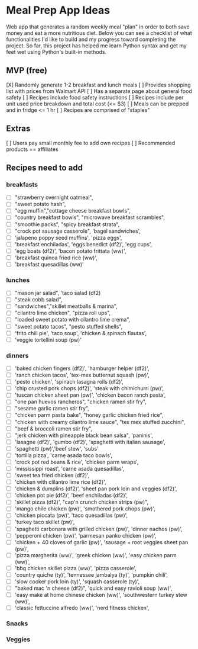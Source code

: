 # Meal Prep App Ideas

Web app that generates a random weekly meal "plan" in order to both save money and eat a more nutritious diet. Below you can see a checklist of what functionalities I'd like to build and my progress toward completing the project. So far, this project has helped me learn Python syntax and get my feet wet using Python's built-in methods.

## MVP (free)

[X] Randomly generate 1-2 breakfast and lunch meals
[ ] Provides shopping list with prices from Walmart API
[ ] Has a separate page about general food safety
[ ] Recipes include food safety instructions
[ ] Recipes include per unit used price breakdown and total cost (<= $3)
[ ] Meals can be prepped and in fridge <= 1 hr
[ ] Recipes are comprised of "staples"

## Extras

[ ] Users pay small monthly fee to add own recipes
[ ] Recommended products == affiliates

## Recipes need to add

### breakfasts

- [ ] "strawberry overnight oatmeal",
- [ ] "sweet potato hash",
- [ ] "egg muffin","cottage cheese breakfast bowls",
- [ ] "country breakfast bowls", "microwave breakfast scrambles",
- [ ] "smoothie packs", "spicy breakfast strata",
- [ ] "crock pot sausage casserole", 'bagel sandwiches',
- [ ] 'jalapeno poppy seed muffins', 'pizza eggs',
- [ ] 'breakfast enchiladas', 'eggs benedict (df2)', 'egg cups',
- [ ] 'egg boats (df2)', 'bacon potato frittata (ww)',
- [ ] 'breakfast quinoa fried rice (ww)',
- [ ] 'breakfast quesadillas (ww)'

### lunches

- [ ] "mason jar salad", 'taco salad (df2)
- [ ] "steak cobb salad",
- [ ] "sandwiches","skillet meatballs & marina",
- [ ] "cilantro lime chicken", "pizza roll ups",
- [ ] "loaded sweet potato with cilantro lime crema",
- [ ] "sweet potato tacos", "pesto stuffed shells",
- [ ] 'frito chili pie', 'taco soup', 'chicken & spinach flautas',
- [ ] 'veggie tortellini soup (pw)'

### dinners

- [ ] 'baked chicken fingers (df2)', 'hamburger helper (df2)',
- [ ] 'ranch chicken tacos', 'tex-mex butternut squash (pw)',
- [ ] 'pesto chicken', 'spinach lasagna rolls (df2)',
- [ ] 'chip crusted pork chops (df2)', 'steak with chimichurri (pw)',
- [ ] 'tuscan chicken sheet pan (pw)', 'chicken bacon ranch pasta',
- [ ] "one pan huevos rancheros", "chicken ramen stir fry",
- [ ] "sesame garlic ramen stir fry",
- [ ] "chicken parm pasta bake", "honey garlic chicken fried rice",
- [ ] "chicken with creamy cilantro lime sauce", "tex mex stuffed zucchini",
- [ ] "beef & broccoli ramen stir fry",
- [ ] "jerk chicken with pineapple black bean salsa", 'paninis',
- [ ] 'lasagne (df2)', 'gumbo (df2)', 'spaghetti with italian sausage',
- [ ] 'spaghetti (pw)','beef stew', 'subs'
- [ ] 'tortilla pizza', 'carne asada taco bowls',
- [ ] 'crock pot red beans & rice', 'chicken parm wraps',
- [ ] 'mississippi roast', 'carne asada quesadillas',
- [ ] 'sweet tea fried chicken (df2)',
- [ ] 'chicken with clilantro lime rice (df2)',
- [ ] 'chicken & dumplins (df2)', 'sheet pan pork loin and veggies (df2)',
- [ ] 'chicken pot pie (df2)', 'beef enchiladas (df2)',
- [ ] 'skillet pizza (df2)', "cap'n crunch chicken strips (pw)",
- [ ] 'mango chile chicken (pw)', 'smothered pork chops (pw)',
- [ ] 'chicken piccata (pw)', 'taco quesadillas (pw)',
- [ ] 'turkey taco skillet (pw)',
- [ ] 'spaghetti carbonara with grilled chicken (pw)', 'dinner nachos (pw)',
- [ ] 'pepperoni chicken (pw)', 'parmesan panko chicken (pw)',
- [ ] 'chicken + 40 cloves of garlic (pw)', 'sausage + root veggies sheet pan (pw)',
- [ ] 'pizza margherita (ww)', 'greek chicken (ww)', 'easy chicken parm (ww)',
- [ ] 'bbq chicken skillet pizza (ww)', 'pizza casserole',
- [ ] 'country quiche (ty)', 'tennessee jambalya (ty)', 'pumpkin chili',
- [ ] 'slow cooker pork loin (ty)', 'squash casserole (ty)',
- [ ] "baked mac 'n cheese (df2)", 'quick and easy ravioli soup (ww)',
- [ ] 'easy make at home chinese chicken (ww)', 'southwestern turkey stew (ww)',
- [ ] 'classic fettuccine alfredo (ww)', 'nerd fitness chicken',

### Snacks

### Veggies
